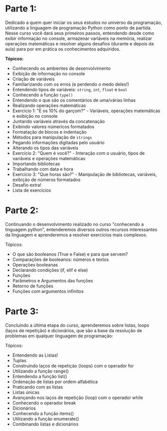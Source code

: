 # Parte 1:

Dedicado a quem quer iniciar os seus estudos no universo da programação, utilizando a linguagem de programação Python como ponto de partida. Nesse curso você dará seus primeiros passos, entendendo desde como exibir informação no console, armazenar variáveis na memória, realizar operações matemáticas e resolver alguns desafios (durante e depois da aula) para por em prática os conhecimentos adquiridos.

**Tópicos:**

- Conhecendo os ambientes de desenvolvimento
- Exibição de informação no console
- Criação de variáveis
- Familiarizando com os erros (e perdendo o medo deles!)
- Entendendo tipos de variáveis: `string`, `int`, `float` e `bool`
- Conhecendo a função `type()`
- Entendendo o que são os comentários de uma/várias linhas
- Realizando operações matemáticas
- Exercício 1: "E os 10% do garçom?" - Variáveis, operações matemáticas e exibição no console
- Juntando variáveis através da concatenação
- Exibindo valores númericos formatados
- Formatação de blocos e indentação
- Métodos para manipulação de `strings`
- Pegando informações digitadas pelo usuário
- Alterando os tipos das variáveis
- Exercício 2: "Quem é você?" - Interação com o usuário, tipos de variáveis e operações matemáticas
- Importando bibliotecas
- Trabalhando com data e hora
- Exercício 3: "Que horas são?" - Manipulação de bibliotecas, variáveis, exibição de números formatados
- Desafio extra!
- Lista de exercícios

# Parte 2:

Continuando o desenvolvimento realizado no curso "conhecendo a linguagem python", entenderemos diversos outros recursos interessantes da linguagem e aprenderemos a resolver exercícios mais complexos.

Tópicos:
- O que são booleanos (True e False) e para que servem?
- Comparações de booleanos: números e textos
- Operações booleanas
- Declarando condições (if, elif e else)
- Funções
- Parâmetros e Argumentos das funções
- Retorno de funções
- Funções com argumentos infinitos

# Parte 3:

Concluindo a última etapa do curso, aprenderemos sobre listas, loops (laços de repetição) e dicionários, que são a base da resolução de problemas em qualquer linguagem de programação:

Tópicos:
- Entendendo as Listas!
- Tuplas
- Construindo laços de repetição (loops) com o operador for
- Utilizando a função range()
- Entendendo a função list()
- Ordenação de listas por ordem alfabética
- Praticando com as listas
- Listas únicas
- Avançando nos laços de repetição (loop) com o operador while
- Conhecendo o operador break
- Dicionários
- Conhecendo a função items()
- Utilizando a função enumerate()
- Combinando listas e dicionários